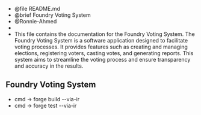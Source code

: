 - @file README.md
- @brief Foundry Voting System
- @Ronnie-Ahmed
-
- This file contains the documentation for the Foundry Voting System. The Foundry Voting System is a software application designed to facilitate voting processes. It provides features such as creating and managing elections, registering voters, casting votes, and generating reports. This system aims to streamline the voting process and ensure transparency and accuracy in the results.

## Foundry Voting System

- cmd -> forge build --via-ir
- cmd -> forge test --via-ir
